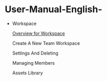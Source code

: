 # User-Manual-English-
- Workspace

  
  [Overview for Workspace](https://github.com/CS-eukarya/User-Manual-English-/blob/e74a6b7920ee83aeffb1773773835384ccc7291b/Overview%20for%20workspace.md)

  Create A New Team Workspace

  Settings And Deleting

  Managing Members

  Assets Library
